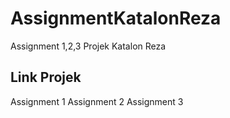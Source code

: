 # AssignmentKatalonReza
 Assignment 1,2,3  Projek Katalon Reza

## Link Projek 
Assignment 1
Assignment 2
Assignment 3 

